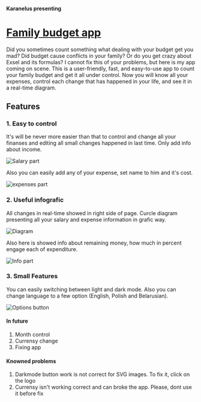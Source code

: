 #### Karanelus presenting

# [Family budget app](https://karanelus.github.io/Family-budget-app/)

Did you sometimes count something what dealing with your budget get you mad? Did budget cause conflicts in your family? Or do you get crazy about Exsel and its formulas? I cannot fix this of your problems, but here is my app coming on scene. This is a user-friendly, fast, and easy-to-use app to count your family budget and get it all under control. Now you will know all your expenses, control each change that has happened in your life, and see it in a real-time diagram.

## Features

### 1. Easy to control

It's will be never more easier than that to control and change all your finanses and editing all small changes happened in last time. Only add info about income.

![Salary part](https://github.com/Karanelus/Family-budget-app/assets/113471991/9e7c24ce-0a69-4396-9ecd-d351ba1dc35e)

Also you can easily add any of your expense, set name to him and it's cost.

![expenses part](https://github.com/Karanelus/Family-budget-app/assets/113471991/d2da456d-296a-4eb7-8163-7f5c02d2ddf3)

### 2. Useful infografic

All changes in real-time showed in right side of page. Curcle diagram presenting all your salary and expense information in grafic way.

![Diagram](https://github.com/Karanelus/Family-budget-app/assets/113471991/318b30e2-ee29-46f1-9bde-263430eb5591)

Also here is showed info about remaining money, how much in percent engage each of expenditure.

![Info part](https://github.com/Karanelus/Family-budget-app/assets/113471991/713f8e17-8921-4e79-9eb2-3a9ec07956c1)

### 3. Small Features

You can easily switching between light and dark mode. Also you can change language to a few option (English, Polish and Belarusian).

![Options button](https://github.com/Karanelus/Family-budget-app/assets/113471991/b910dfaa-5684-423e-a73e-a45ec4b645d7)

#### In future

1. Month control
2. Currensy change
3. Fixing app

#### Knowned problems

1. Darkmode button work is not correct for SVG images. To fix it, click on the logo
2. Currensy isn't working correct and can broke the app. Please, dont use it before fix
